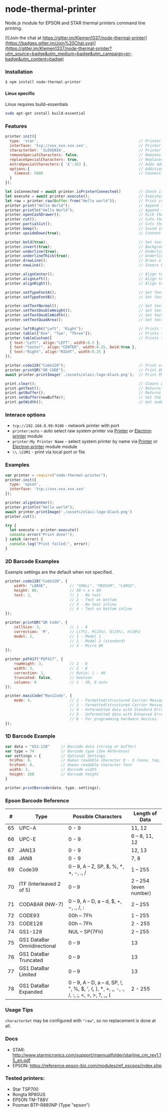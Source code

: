 # node-thermal-printer
Node.js module for EPSON and STAR thermal printers command line printing.

[![Join the chat at https://gitter.im/Klemen1337/node-thermal-printer](https://badges.gitter.im/Join%20Chat.svg)](https://gitter.im/Klemen1337/node-thermal-printer?utm_source=badge&utm_medium=badge&utm_campaign=pr-badge&utm_content=badge)


### Installation
```bash
$ npm install node-thermal-printer
```


#### Linux specific
Linux requires build-essentials
```bash
sudo apt-get install build-essential
```



### Features
```js
printer.init({
  type: 'star',                                             // Printer type: 'star' or 'epson'
  interface: 'tcp://xxx.xxx.xxx.xxx',                       // Printer interface
  characterSet: 'SLOVENIA',                                 // Printer character set
  removeSpecialCharacters: false,                           // Removes special characters - default: false
  replaceSpecialCharacters: true,                           // Replaces special characters listed in config files - default: true
  extraSpecialCharacters:{ '£':163 },                       // Adds additional special characters to those listed in the config files
  options:{                                                 // Additional options
    timeout: 5000                                           // Connection timeout (ms) [applicable only for network printers] - default: 3000
  }
});

let isConnected = await printer.isPrinterConnected()        // Check if printer is connected, return bool of status
let execute = await printer.execute();                      // Executes all the commands. Returns success or throws error
let raw = printer.raw(Buffer.from("Hello world"));          // Print instantly. Returns success or throws error
printer.print("Hello World");                               // Append text
printer.println("Hello World");                             // Append text with new line
printer.openCashDrawer();                                   // Kick the cash drawer
printer.cut();                                              // Cuts the paper (if printer only supports one mode use this)
printer.partialCut();                                       // Cuts the paper leaving a small bridge in middle (if printer supports multiple cut modes)
printer.beep();                                             // Sound internal beeper/buzzer (if available)
printer.upsideDown(true);                                   // Content is printed upside down (rotated 180 degrees)

printer.bold(true);                                         // Set text bold
printer.invert(true);                                       // Background/text color inversion
printer.underline(true);                                    // Underline text (1 dot thickness)
printer.underlineThick(true);                               // Underline text with thick line (2 dot thickness)
printer.drawLine();                                         // Draws a line
printer.newLine();                                          // Insers break line

printer.alignCenter();                                      // Align text to center
printer.alignLeft();                                        // Align text to left
printer.alignRight();                                       // Align text to right

printer.setTypeFontA();                                     // Set font type to A (default)
printer.setTypeFontB();                                     // Set font type to B

printer.setTextNormal();                                    // Set text to normal
printer.setTextDoubleHeight();                              // Set text to double height
printer.setTextDoubleWidth();                               // Set text to double width
printer.setTextQuadArea();                                  // Set text to quad area

printer.leftRight("Left", "Right");                         // Prints text left and right
printer.table(["One", "Two", "Three"]);                     // Prints table equaly
printer.tableCustom([                                       // Prints table with custom settings (text, align, width, bold)
  { text:"Left", align:"LEFT", width:0.5 },
  { text:"Center", align:"CENTER", width:0.25, bold:true },
  { text:"Right", align:"RIGHT", width:0.25 }
]);

printer.code128("Code128");                                 // Print code128 bar code
printer.printQR("QR CODE");                                 // Print QR code
await printer.printImage('./assets/olaii-logo-black.png');  // Print PNG image

print.clear();                                              // Clears printText value
print.getText();                                            // Returns printer buffer string value
print.getBuffer();                                          // Returns printer buffer
print.setBuffer(newBuffer);                                 // Set the printer buffer to a copy of newBuffer
print.getWidth();                                           // Get number of characters in one line
```

### Interace options
- `tcp://192.168.0.99:9100` - network printer with port
- `printer:auto` - auto select raw system printer via [Printer](https://www.npmjs.com/package/printer) or [Electron printer](https://www.npmjs.com/package/electron-printer) module
- `printer:My Printer Name` - select system printer by name via [Printer](https://www.npmjs.com/package/printer) or [Electron printer](https://www.npmjs.com/package/electron-printer) module module
- `\\.\COM1` - print via local port or file


### Examples
```js
var printer = require("node-thermal-printer");
printer.init({
  type: 'epson',
  interface: 'tcp://xxx.xxx.xxx.xxx'
});

printer.alignCenter();
printer.println("Hello world");
await printer.printImage('./assets/olaii-logo-black.png')
printer.cut();

try {
  let execute = printer.execute()
  console.error("Print done!");
} catch (error) {
  console.log("Print failed:", error);
}
```

### 2D Barcode Examples
Example settings are the default when not specified.

```js
printer.code128("Code128", {
    width: "LARGE",          // "SMALL", "MEDIUM", "LARGE",
    height: 80,              // 50 < x < 80
    text: 2,                 // 1 - No text
                             // 2 - Text on bottom
                             // 3 - No text inline
                             // 4 - Text on bottom inline
});

printer.printQR("QR Code", {
    cellSize: 3,             // 1 - 8
    correction: 'M',         // L(7%), M(15%), Q(25%), H(30%)
    model: 2,                // 1 - Model 1
                             // 2 - Model 2 (standard)
                             // 3 - Micro QR
});

printer.pdf417("PDF417", {
    rowHeight: 3,            // 2 - 8
    width: 3,                // 2 - 8
    correction: 1,           // Ratio: 1 - 40
    truncated: false,        // boolean
    columns: 0               // 1 - 30, 0 auto
});

printer.maxiCode("MaxiCode", {
    mode: 4,                 // 2 - Formatted/structured Carrier Message (US)
                             // 3 - Formatted/structured Carrier Message (International)
                             // 4 - Unformatted data with Standard Error Correction.
                             // 5 - Unformatted data with Enhanced Error Correction.
                             // 6 - For programming hardware devices.
});
```

### 1D Barcode Example
```js
var data = "GS1-128"     // Barcode data (string or buffer)
var type = 74            // Barcode type (See Reference)
var settings = {         // Optional Settings
  hriPos: 0,             // Human readable character 0 - 3 (none, top, bottom, both)
  hriFont: 0,            // Human readable character font
  width: 3,              // Barcode width
  height: 168            // Barcode height
}

printer.printBarcode(data, type, settings);
```

### Epson Barcode Reference

|  # | Type                         | Possible Characters                                                                      | Length of Data         |
|:--:|------------------------------|------------------------------------------------------------------------------------------|------------------------|
| 65 | UPC-A                        | 0 - 9                                                                                    | 11, 12                 |
| 66 | UPC-E                        | 0 - 9                                                                                    | 6 – 8, 11, 12          |
| 67 | JAN13                        | 0 - 9                                                                                    | 12, 13                 |
| 68 | JAN8                         | 0 - 9                                                                                    | 7, 8                   |
| 69 | Code39                       | 0 – 9, A – Z, SP, $, %, *, +, -, ., /                                                    | 1 – 255                |
| 70 | ITF (Interleaved 2 of 5)     | 0 – 9                                                                                    | 2 – 254  (even number) |
| 71 | CODABAR  (NW-7)              | 0 – 9, A – D, a – d, $, +, −, ., /, :                                                    | 2 – 255                |
| 72 | CODE93                       | 00h – 7Fh                                                                                | 1 – 255                |
| 73 | CODE128                      | 00h – 7Fh                                                                                | 2 - 255                |
| 74 | GS1-128                      | NUL – SP(7Fh)                                                                            | 2 – 255                |
| 75 | GS1 DataBar  Omnidirectional | 0 – 9                                                                                    | 13                     |
| 76 | GS1 DataBar  Truncated       | 0 – 9                                                                                    | 13                     |
| 77 | GS1 DataBar  Limited         | 0 – 9                                                                                    | 13                     |
| 78 | GS1 DataBar  Expanded        | 0 – 9, A – D, a – d, SP, !,  ", %, $, ', (, ), *, +, ,, -, .,  /, :, ;, <, =, >, ?, _, { | 2 - 255                |


### Usage Tips
`characterSet` may be configured with `"raw"`, so no replacement is done at all.


### Docs
- STAR: http://www.starmicronics.com/support/mannualfolder/starline_cm_rev1.15_en.pdf
- EPSON: https://reference.epson-biz.com/modules/ref_escpos/index.php


### Tested printers:
- Star TSP700
- Rongta RP80US
- EPSON TM-T88V
- Posman BTP-R880NP (Type "epson")
